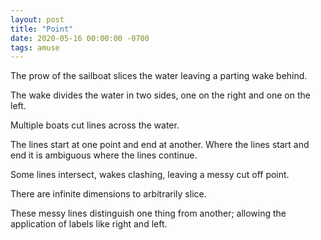 ```yaml
---
layout: post
title: "Point"
date: 2020-05-16 00:00:00 -0700
tags: amuse
---
```


The prow of the sailboat slices the water leaving a parting wake behind.

The wake divides the water in two sides, one on the right and one on the left.

Multiple boats cut lines across the water.

The lines start at one point and end at another. Where the lines start and end it is ambiguous where the lines continue.

Some lines intersect, wakes clashing, leaving a messy cut off point.

There are infinite dimensions to arbitrarily slice.

These messy lines distinguish one thing from another; allowing the application of labels like right and left.
